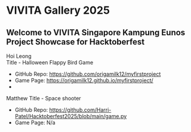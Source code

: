# VIVITA Gallery 2025

## Welcome to VIVITA Singapore Kampung Eunos Project Showcase for Hacktoberfest

Hoi Leong  
Title - Halloween Flappy Bird Game
- GitHub Repo: https://github.com/origamilk12/myfirstproject
- Game Page: https://origamilk12.github.io/myfirstproject/
- 
Matthew 
Title - Space shooter
- GitHub Repo: https://github.com/Harri-Patel/Hacktoberfest2025/blob/main/game.py
- Game Page: N/a
